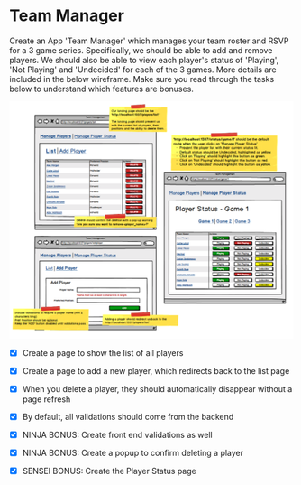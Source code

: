 # Team Manager

Create an App 'Team Manager' which manages your team roster and RSVP for a 3 game series. Specifically, we should be able to add and remove players. We should also be able to view each player's status of 'Playing', 'Not Playing' and 'Undecided' for each of the 3 games. More details are included in the below wireframe. Make sure you read through the tasks below to understand which features are bonuses.

![](AE-TeamManager.png)

- [x] Create a page to show the list of all players

- [x] Create a page to add a new player, which redirects back to the list page

- [x] When you delete a player, they should automatically disappear without a page refresh

- [x] By default, all validations should come from the backend

- [x] NINJA BONUS: Create front end validations as well

- [x] NINJA BONUS: Create a popup to confirm deleting a player

- [x] SENSEI BONUS: Create the Player Status page

